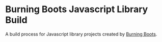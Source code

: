 Burning Boots Javascript Library Build
=====================

A build process for Javascript library projects created by [Burning Boots](http://www.burningboots.co.uk).
